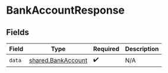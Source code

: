# BankAccountResponse


## Fields

| Field                                                    | Type                                                     | Required                                                 | Description                                              |
| -------------------------------------------------------- | -------------------------------------------------------- | -------------------------------------------------------- | -------------------------------------------------------- |
| `data`                                                   | [shared.BankAccount](../../models/shared/bankaccount.md) | :heavy_check_mark:                                       | N/A                                                      |